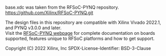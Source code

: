 base.xdc was taken from the RFSoC-PYNQ repository.
https://github.com/Xilinx/RFSoC-PYNQ.git 

The design files in this repository are compatible with Xilinx Vivado 2022.1, and PYNQ v3.0.0 and later.  
Visit the [RFSoC-PYNQ webpage](https://www.rfsoc-pynq.io/) for complete documentation on boards supported, features unique to RFSoC platforms and how to get support.

Copyright (C) 2022 Xilinx, Inc
SPDX-License-Identifier: BSD-3-Clause